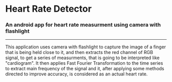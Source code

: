# Heart Rate Detector
### An android app for heart rate measurment using camera with flashlight
___
This application uses camera with flashlight to capture the image of a finger that is being held close to it, and then
extracts the red channel of RGB signal, to get a series of measurments, that is going to be interpreted like "cardiogram".
It then applies Fast Fourier Transformation to the time series to extract main frequency of the signal and it, after applying some methods directed to improve accuracy, is considered as an actual heart rate.

